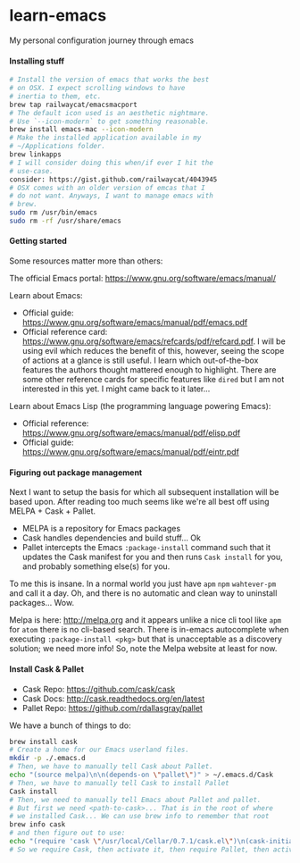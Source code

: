 # learn-emacs

My personal configuration journey through emacs


#### Installing stuff

```sh
# Install the version of emacs that works the best
# on OSX. I expect scrolling windows to have
# inertia to them, etc.
brew tap railwaycat/emacsmacport
# The default icon used is an aesthetic nightmare.
# Use `--icon-modern` to get something reasonable.
brew install emacs-mac --icon-modern
# Make the installed application available in my
# ~/Applications folder.
brew linkapps
# I will consider doing this when/if ever I hit the
# use-case.
consider: https://gist.github.com/railwaycat/4043945
# OSX comes with an older version of emcas that I
# do not want. Anyways, I want to manage emacs with
# brew.
sudo rm /usr/bin/emacs
sudo rm -rf /usr/share/emacs
```

#### Getting started
Some resources matter more than others:

The official Emacs portal: https://www.gnu.org/software/emacs/manual/

Learn about Emacs:
- Official guide: https://www.gnu.org/software/emacs/manual/pdf/emacs.pdf
- Official reference card: https://www.gnu.org/software/emacs/refcards/pdf/refcard.pdf. I will be using evil which reduces the benefit of this, however, seeing the scope of actions at a glance is still useful. I learn which out-of-the-box features the authors thought mattered enough to highlight. There are some other reference cards for specific features like `dired` but I am not interested in this yet. I might came back to it later...

Learn about Emacs Lisp (the programming language powering Emacs):
- Official reference: https://www.gnu.org/software/emacs/manual/pdf/elisp.pdf
- Official guide: https://www.gnu.org/software/emacs/manual/pdf/eintr.pdf


#### Figuring out package management
Next I want to setup the basis for which all subsequent installation will be based upon. After reading too much seems like we're all best off using MELPA + Cask + Pallet.

- MELPA is a repository for Emacs packages
- Cask handles dependencies and build stuff... Ok
- Pallet intercepts the Emacs `:package-install` command such that it updates the Cask manifest for you and then runs `Cask install` for you, and probably something else(s) for you.

To me this is insane. In a normal world you just have `apm` `npm` `wahtever-pm` and call it a day. Oh, and there is no automatic and clean way to uninstall packages... Wow.

Melpa is here: http://melpa.org and it appears unlike a nice cli tool like `apm` for `atom` there is no cli-based search. There is in-emacs autocomplete when executing `:package-install <pkg>` but that is unacceptable as a discovery solution; we need more info! So, note the Melpa website at least for now.

#### Install Cask & Pallet
- Cask Repo: https://github.com/cask/cask
- Cask Docs: http://cask.readthedocs.org/en/latest
- Pallet Repo: https://github.com/rdallasgray/pallet

We have a bunch of things to do:
```sh
brew install cask
# Create a home for our Emacs userland files.
mkdir -p ./.emacs.d
# Then, we have to manually tell Cask about Pallet.
echo "(source melpa)\n\n(depends-on \"pallet\")" > ~/.emacs.d/Cask
# Then, we have to manually tell Cask to install Pallet
Cask install
# Then, we need to manually tell Emacs about Pallet and pallet.
# But first we need <path-to-cask>... That is in the root of where
# we installed Cask... We can use brew info to remember that root
brew info cask
# and then figure out to use: 
echo "(require 'cask \"/usr/local/Cellar/0.7.1/cask.el\")\n(cask-initialize)\n(require 'pallet)\n(pallet-mode t)" > ~/.emacs.d/init.el
# So we require Cask, then activate it, then require Pallet, then activate it. Ok.
```
